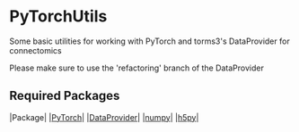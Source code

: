 # PyTorchUtils
Some basic utilities for working with PyTorch and torms3's DataProvider for connectomics

Please make sure to use the 'refactoring' branch of the DataProvider

Required Packages
-------------------

|Package|
|[PyTorch](http://pytorch.org/)|
|[DataProvider](https://github.com/torms3/DataProvider/tree/refactoring)|
|[numpy](http://www.numpy.org/)|
|[h5py](http://www.h5py.org/)|

